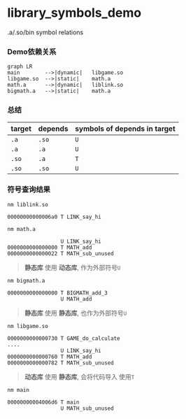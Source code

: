 # library_symbols_demo
.a/.so/bin symbol relations

### Demo依赖关系
```
graph LR
main        -->|dynamic|   libgame.so
libgame.so  -->|static|    math.a
math.a      -->|dynamic|   liblink.so
bigmath.a   -->|static|    math.a
```

### 总结

target|depends|symbols of depends in target
------|-------|-----
`.a`|`.so`|`U`
`.a`|`.a`|`U`
`.so`|`.a`|`T`
`.so`|`.so`|`U`

### 符号查询结果

`nm liblink.so`
```
00000000000006a0 T LINK_say_hi
```

`nm math.a`
```
                 U LINK_say_hi
0000000000000000 T MATH_add
0000000000000022 T MATH_sub_unused
```
> **静态库** 使用 **动态库**, 作为外部符号`U`


`nm bigmath.a`
```
0000000000000000 T BIGMATH_add_3
                 U MATH_add
```
> **静态库** 使用 **静态库**, 也作为外部符号`U`

`nm libgame.so`
```
0000000000000730 T GAME_do_calculate
....
                 U LINK_say_hi
0000000000000760 T MATH_add
0000000000000782 T MATH_sub_unused
```
> **动态库** 使用 **静态库**,  会将代码导入 使用`T`

`nm main`
```
00000000004006d6 T main
                 U MATH_sub_unused
```
